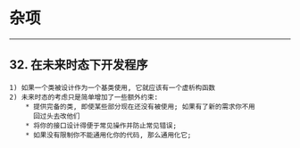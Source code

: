 # **杂项**
***



## **32. 在未来时态下开发程序**
    1) 如果一个类被设计作为一个基类使用, 它就应该有一个虚析构函数
    2) 未来时态的考虑只是简单增加了一些额外约束:
        * 提供完备的类, 即使某些部分现在还没有被使用; 如果有了新的需求你不用
          回过头去改他们
        * 将你的接口设计得便于常见操作并防止常见错误;
        * 如果没有限制你不能通用化你的代码, 那么通用化它;

